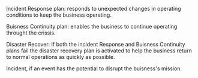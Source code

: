 Incident Response plan: responds to unexpected changes in operating conditions to keep the business operating.

Buisness Continuity plan: enables the business to continue operating throught the crissis. 

Disaster Recover: If both the incident Response and Buisness Continuity plans fail the disaster recovery plan is activated to help the business return to normal operations as quickly as possible. 

Incident, if an event has the potential to disrupt the buisness's mission. 
